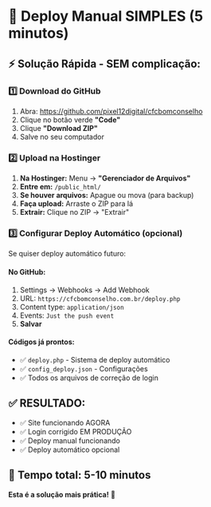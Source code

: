 # 🚀 Deploy Manual SIMPLES (5 minutos)

## ⚡ **Solução Rápida - SEM complicação:**

### **1️⃣ Download do GitHub**
1. Abra: https://github.com/pixel12digital/cfcbomconselho
2. Clique no botão verde **"Code"**
3. Clique **"Download ZIP"**
4. Salve no seu computador

### **2️⃣ Upload na Hostinger**
1. **Na Hostinger:** Menu → **"Gerenciador de Arquivos"**
2. **Entre em:** `/public_html/`
3. **Se houver arquivos:** Apague ou mova (para backup)
4. **Faça upload:** Arraste o ZIP para lá
5. **Extrair:** Clique no ZIP → "Extrair"

### **3️⃣ Configurar Deploy Automático (opcional)**
Se quiser deploy automático futuro:

#### No GitHub:
1. Settings → Webhooks → Add Webhook
2. URL: `https://cfcbomconselho.com.br/deploy.php`
3. Content type: `application/json`
4. Events: `Just the push event`
5. **Salvar**

#### Códigos já prontos:
- ✅ `deploy.php` - Sistema de deploy automático
- ✅ `config_deploy.json` - Configurações
- ✅ Todos os arquivos de correção de login

## ✅ **RESULTADO:**
- ✅ Site funcionando AGORA
- ✅ Login corrigido EM PRODUÇÃO  
- ✅ Deploy manual funcionando
- ✅ Deploy automático opcional

## 🎯 **Tempo total: 5-10 minutos**

**Esta é a solução mais prática!** 🎯
